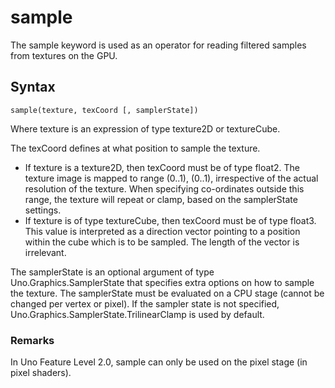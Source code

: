 # sample

The sample keyword is used as an operator for reading filtered samples from textures on the GPU.

## Syntax

```
sample(texture, texCoord [, samplerState])
```

Where texture is an expression of type texture2D or textureCube.

The texCoord defines at what position to sample the texture.

* If texture is a texture2D, then texCoord must be of type float2. The texture image is mapped to range (0..1), (0..1), irrespective of the actual resolution of the texture. When specifying co-ordinates outside this range, the texture will repeat or clamp, based on the samplerState settings.
* If texture is of type textureCube, then texCoord must be of type float3. This value is interpreted as a direction vector pointing to a position within the cube which is to be sampled. The length of the vector is irrelevant.

The samplerState is an optional argument of type Uno.Graphics.SamplerState that specifies extra options on how to sample the texture. The samplerState must be evaluated on a CPU stage (cannot be changed per vertex or pixel). If the sampler state is not specified, Uno.Graphics.SamplerState.TrilinearClamp is used by default.

### Remarks

In Uno Feature Level 2.0, sample can only be used on the pixel stage (in pixel shaders).
